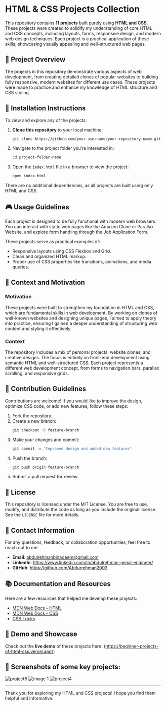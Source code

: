 # HTML & CSS Projects Collection

This repository contains **11 projects** built purely using **HTML and CSS**. These projects were created to solidify my understanding of core HTML and CSS concepts, including layouts, forms, responsive design, and modern web design techniques. Each project is a practical application of these skills, showcasing visually appealing and well-structured web pages.

## 🚀 Project Overview

The projects in this repository demonstrate various aspects of web development, from creating detailed clones of popular websites to building fully responsive, modern websites for different use cases. These projects were made to practice and enhance my knowledge of HTML structure and CSS styling.

## 🔧 Installation Instructions

To view and explore any of the projects:

1. **Clone this repository** to your local machine:
    ```bash
    git clone https://github.com/your-username/your-repository-name.git
    ```

2. Navigate to the project folder you're interested in:
    ```bash
    cd project-folder-name
    ```

3. Open the `index.html` file in a browser to view the project:
    ```bash
    open index.html
    ```

There are no additional dependencies, as all projects are built using only HTML and CSS.

## 🎮 Usage Guidelines

Each project is designed to be fully functional with modern web browsers. You can interact with static web pages like the Amazon Clone or Parallax Website, and explore form handling through the Job Application Form.

These projects serve as practical examples of:
- Responsive layouts using CSS Flexbox and Grid.
- Clean and organized HTML markup.
- Proper use of CSS properties like transitions, animations, and media queries.

## 📜 Context and Motivation

### Motivation
These projects were built to strengthen my foundation in HTML and CSS, which are fundamental skills in web development. By working on clones of well-known websites and designing unique pages, I aimed to apply theory into practice, ensuring I gained a deeper understanding of structuring web content and styling it effectively.

### Context
The repository includes a mix of personal projects, website clones, and creative designs. The focus is entirely on front-end development using semantic HTML and well-structured CSS. Each project represents a different web development concept, from forms to navigation bars, parallax scrolling, and responsive grids.

## 🤝 Contribution Guidelines

Contributions are welcome! If you would like to improve the design, optimize CSS code, or add new features, follow these steps:

1. Fork the repository.
2. Create a new branch:
    ```bash
    git checkout -b feature-branch
    ```
3. Make your changes and commit:
    ```bash
    git commit -m "Improved design and added new features"
    ```
4. Push the branch:
    ```bash
    git push origin feature-branch
    ```
5. Submit a pull request for review.

## 📝 License

This repository is licensed under the MIT License. You are free to use, modify, and distribute the code as long as you include the original license. See the `LICENSE` file for more details.

## 📧 Contact Information

For any questions, feedback, or collaboration opportunities, feel free to reach out to me:

- **Email**: abdulrehmanbinadeem@gmail.com
- **LinkedIn**: https://www.linkedin.com/in/abdulrehman-genai-engineer/
- **GitHub**: https://github.com/Abdurrehman2003

## 📚 Documentation and Resources

Here are a few resources that helped me develop these projects:

- [MDN Web Docs - HTML](https://developer.mozilla.org/en-US/docs/Web/HTML)
- [MDN Web Docs - CSS](https://developer.mozilla.org/en-US/docs/Web/CSS)
- [CSS Tricks](https://css-tricks.com/)

## 🎥 Demo and Showcase

Check out the **live demo** of these projects here: (https://beginner-projects-of-html-css.vercel.app/)

## 📸 Screenshots of some key projects:

![project6](https://github.com/user-attachments/assets/e1e6c46e-5e33-498a-80cc-a3918f08606e)
![image 1](https://github.com/user-attachments/assets/9d21826b-6cdf-4fba-8d7e-edc1acf2a28c)
![project4](https://github.com/user-attachments/assets/1b037cdd-702d-482a-9a30-a804ac8b81be)

---

Thank you for exploring my HTML and CSS projects! I hope you find them helpful and informative.
